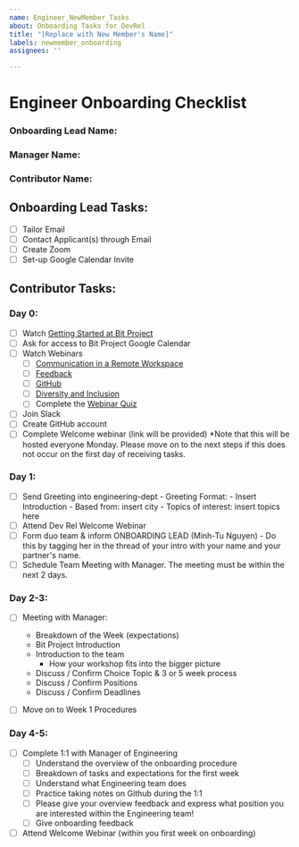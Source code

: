 ```yaml
---
name: Engineer_NewMember_Tasks
about: Onboarding Tasks for DevRel
title: "[Replace with New Member's Name]"
labels: newmember_onboarding
assignees: ''

---
```


# Engineer Onboarding Checklist

### Onboarding Lead Name:
### Manager Name:  
### Contributor Name:  

## Onboarding Lead Tasks: 

- [ ] Tailor Email 
- [ ] Contact Applicant(s) through Email
- [ ] Create Zoom
- [ ] Set-up Google Calendar Invite

## Contributor Tasks:

### Day 0:
- [ ] Watch [Getting Started at Bit Project](https://youtu.be/-jj090TR3po)
- [ ] Ask for access to Bit Project Google Calendar 
- [ ] Watch Webinars 
  - [ ] [Communication in a Remote Workspace](https://www.youtube.com/watch?v=2f9TkttynIk)
  - [ ] [Feedback](https://youtu.be/UlvYinqLsdo)
  - [ ] [GitHub](https://youtu.be/NNrP1QCF1JE)
  - [ ] [Diversity and Inclusion](https://youtu.be/dIvSjM-1Phw)
  - [ ] Complete the [Webinar Quiz](https://airtable.com/shr31V9xdVRxOffMA)
- [ ] Join Slack
- [ ] Create GitHub account
- [ ] Complete Welcome webinar (link will be provided)
*Note that this will be hosted everyone Monday. Please move on to the next steps if this does not occur on the first day of receiving tasks.

### Day 1:
- [ ] Send Greeting into engineering-dept
      - Greeting Format:
      - Insert Introduction
      - Based from: insert city
      - Topics of interest: insert topics here
- [ ] Attend Dev Rel Welcome Webinar
- [ ] Form duo team & inform ONBOARDING LEAD (Minh-Tu Nguyen)
      - Do this by tagging her in the thread of your intro with your name and your partner's name. 
- [ ] Schedule Team Meeting with Manager. The meeting must be within the next 2 days.

### Day 2-3: 
- [ ] Meeting with Manager:
   * Breakdown of the Week (expectations)
  * Bit Project Introduction
  * Introduction to the team
      * How your workshop fits into the bigger picture
  * Discuss / Confirm Choice Topic & 3 or 5 week process
  * Discuss / Confirm Positions
  * Discuss / Confirm Deadlines

-[ ] Move on to Week 1 Procedures

### Day 4-5:

- [ ] Complete 1:1 with Manager of Engineering  
  - [ ] Understand the overview of the onboarding procedure 
  - [ ] Breakdown of tasks and expectations for the first week 
  - [ ] Understand what Engineering team does
  - [ ] Practice taking notes on Github during the 1:1 
  - [ ] Please give your overview feedback and express what position you are interested within the Engineering team!
  - [ ] Give onboarding feedback

- [ ] Attend Welcome Webinar (within you first week on onboarding)
